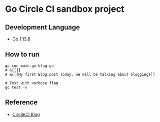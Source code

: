 # Go Circle CI sandbox project

## Development Language 
- Go 1.13.8

## How to run
```
go run main.go blog.go
# &{[]}
# &{[{My first Blog post Today, we will be talking about blogging}]}

# Test with verbose flag
go test -v
```




## Reference
- [CircileCI Blog](https://circleci.com/ja/blog/continuous-integration-for-go-applications/)
